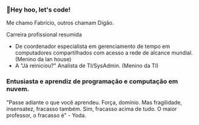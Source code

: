 ### 🎸Hey hoo, let's code!
Me chamo Fabrício, outros chamam Digão.

Carreira profissional resumida
- De coordenador especialista em gerenciamento de tempo em computadores compartilhados com acesso a rede de alcance mundial. (Menino da lan house)
- A "Já reiniciou?" Analista de TI/SysAdmin. (Menino da TI)

### Entusiasta e aprendiz de programação e computação em nuvem.


"Passe adiante o que você aprendeu. Força, domínio. Mas fragilidade, insensatez, fracasso também. Sim, fracasso acima de tudo. O maior professor, o fracasso é" - Yoda.
